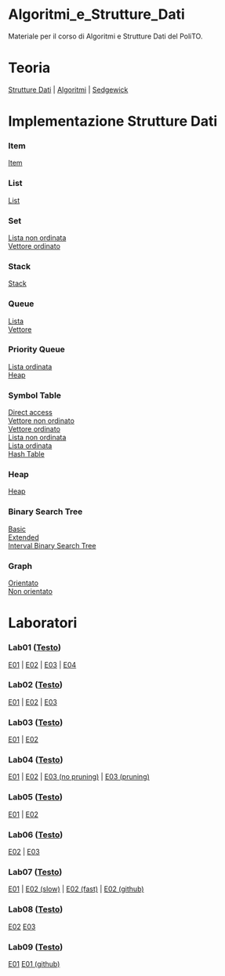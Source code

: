# Algoritmi_e_Strutture_Dati
 Materiale per il corso di Algoritmi e Strutture Dati del PoliTO. 

# Teoria
 [Strutture Dati](https://github.com/giacomodandolo/Algoritmi_e_Strutture_Dati/tree/main/Programmazione) | 
 [Algoritmi](https://github.com/giacomodandolo/Algoritmi_e_Strutture_Dati/tree/main/Teoria) | 
 [Sedgewick](https://github.com/giacomodandolo/Algoritmi_e_Strutture_Dati/tree/main/Sedgewick)

# Implementazione Strutture Dati

### Item
 [Item](https://github.com/giacomodandolo/Algoritmi_e_Strutture_Dati/tree/main/Strutture_Dati/Item)

### List
 [List](https://github.com/giacomodandolo/Algoritmi_e_Strutture_Dati/tree/main/Strutture_Dati/List)

### Set
 [Lista non ordinata](https://github.com/giacomodandolo/Algoritmi_e_Strutture_Dati/tree/main/Strutture_Dati/Set/Lista_non_ordinata) </br>
 [Vettore ordinato](https://github.com/giacomodandolo/Algoritmi_e_Strutture_Dati/tree/main/Strutture_Dati/Set/Vettore_ordinato)

### Stack
 [Stack](https://github.com/giacomodandolo/Algoritmi_e_Strutture_Dati/tree/main/Strutture_Dati/Stack) 

### Queue
 [Lista](https://github.com/giacomodandolo/Algoritmi_e_Strutture_Dati/tree/main/Strutture_Dati/Queue/Lista)  </br>
 [Vettore](https://github.com/giacomodandolo/Algoritmi_e_Strutture_Dati/tree/main/Strutture_Dati/Queue/Vettore)

### Priority Queue
 [Lista ordinata](https://github.com/giacomodandolo/Algoritmi_e_Strutture_Dati/tree/main/Strutture_Dati/Priority_Queue/Lista_ordinata) </br>
 [Heap](https://github.com/giacomodandolo/Algoritmi_e_Strutture_Dati/tree/main/Strutture_Dati/Priority_Queue/Heap)

### Symbol Table
 [Direct access](https://github.com/giacomodandolo/Algoritmi_e_Strutture_Dati/tree/main/Strutture_Dati/Symbol_Table/Direct_Access) </br>
 [Vettore non ordinato](https://github.com/giacomodandolo/Algoritmi_e_Strutture_Dati/tree/main/Strutture_Dati/Symbol_Table/Vettore_non_ordinato) </br>
 [Vettore ordinato](https://github.com/giacomodandolo/Algoritmi_e_Strutture_Dati/tree/main/Strutture_Dati/Symbol_Table/Vettore_ordinato) </br>
 [Lista non ordinata](https://github.com/giacomodandolo/Algoritmi_e_Strutture_Dati/tree/main/Strutture_Dati/Symbol_Table/Lista_non_ordinata) </br>
 [Lista ordinata](https://github.com/giacomodandolo/Algoritmi_e_Strutture_Dati/tree/main/Strutture_Dati/Symbol_Table/Lista_non_ordinata) </br>
 [Hash Table](https://github.com/giacomodandolo/Algoritmi_e_Strutture_Dati/tree/main/Strutture_Dati/Hash_Table)

### Heap
 [Heap](https://github.com/giacomodandolo/Algoritmi_e_Strutture_Dati/tree/main/Strutture_Dati/Heap)
 
### Binary Search Tree
 [Basic](https://github.com/giacomodandolo/Algoritmi_e_Strutture_Dati/tree/main/Strutture_Dati/Binary_Search_Tree/Basic) <br/>
 [Extended](https://github.com/giacomodandolo/Algoritmi_e_Strutture_Dati/tree/main/Strutture_Dati/Binary_Search_Tree/Extended) <br/>
 [Interval Binary Search Tree](https://github.com/giacomodandolo/Algoritmi_e_Strutture_Dati/tree/main/Strutture_Dati/Binary_Search_Tree/Interval_Binary_Search_Tree)

 ### Graph
 [Orientato](https://github.com/giacomodandolo/Algoritmi_e_Strutture_Dati/tree/main/Strutture_Dati/Graph/Oriented) <br/>
 [Non orientato](https://github.com/giacomodandolo/Algoritmi_e_Strutture_Dati/tree/main/Strutture_Dati/Graph/Not_Oriented) 
 
# Laboratori

### Lab01 ([Testo](https://github.com/giacomodandolo/Algoritmi_e_Strutture_Dati/blob/main/Laboratori/Lab01.pdf))
 [E01](https://github.com/giacomodandolo/Algoritmi_e_Strutture_Dati/tree/main/Laboratori/s296525_1/L01/E01) |
 [E02](https://github.com/giacomodandolo/Algoritmi_e_Strutture_Dati/tree/main/Laboratori/s296525_1/L01/E02) |
 [E03](https://github.com/giacomodandolo/Algoritmi_e_Strutture_Dati/tree/main/Laboratori/s296525_1/L01/E03) |
 [E04](https://github.com/giacomodandolo/Algoritmi_e_Strutture_Dati/tree/main/Laboratori/s296525_1/L01/E04)

### Lab02 ([Testo](https://github.com/giacomodandolo/Algoritmi_e_Strutture_Dati/blob/main/Laboratori/Lab02.pdf))
 [E01](https://github.com/giacomodandolo/Algoritmi_e_Strutture_Dati/tree/main/Laboratori/Esercizi/Lab02/E01) |
 [E02](https://github.com/giacomodandolo/Algoritmi_e_Strutture_Dati/tree/main/Laboratori/Esercizi/Lab02/E02) |
 [E03](https://github.com/giacomodandolo/Algoritmi_e_Strutture_Dati/tree/main/Laboratori/s296525_1/L02/E03)

### Lab03 ([Testo](https://github.com/giacomodandolo/Algoritmi_e_Strutture_Dati/blob/main/Laboratori/Lab03.pdf))
 [E01](https://github.com/giacomodandolo/Algoritmi_e_Strutture_Dati/tree/main/Laboratori/Esercizi/Lab03/E01) |
 [E02](https://github.com/giacomodandolo/Algoritmi_e_Strutture_Dati/tree/main/Laboratori/Esercizi/Lab03/E02)

### Lab04 ([Testo](https://github.com/giacomodandolo/Algoritmi_e_Strutture_Dati/blob/main/Laboratori/Lab04.pdf))
 [E01](https://github.com/giacomodandolo/Algoritmi_e_Strutture_Dati/tree/main/Laboratori/Esercizi/Lab04/E01) |
 [E02](https://github.com/giacomodandolo/Algoritmi_e_Strutture_Dati/tree/main/Laboratori/Esercizi/Lab04/E02) |
 [E03 (no pruning)](https://github.com/giacomodandolo/Algoritmi_e_Strutture_Dati/tree/main/Laboratori/Esercizi/Lab04/E03_no_pruning) |
 [E03 (pruning)](https://github.com/giacomodandolo/Algoritmi_e_Strutture_Dati/tree/main/Laboratori/Esercizi/Lab04/E03_pruning)

### Lab05 ([Testo](https://github.com/giacomodandolo/Algoritmi_e_Strutture_Dati/blob/main/Laboratori/Lab05.pdf))
 [E01](https://github.com/giacomodandolo/Algoritmi_e_Strutture_Dati/tree/main/Laboratori/Esercizi/Lab05/E01) |
 [E02](https://github.com/giacomodandolo/Algoritmi_e_Strutture_Dati/tree/main/Laboratori/s296525_2/L05/E02)

### Lab06 ([Testo](https://github.com/giacomodandolo/Algoritmi_e_Strutture_Dati/blob/main/Laboratori/Lab06.pdf))
 [E02](https://github.com/giacomodandolo/Algoritmi_e_Strutture_Dati/tree/main/Laboratori/Esercizi/Lab06/E02) |
 [E03](https://github.com/giacomodandolo/Algoritmi_e_Strutture_Dati/tree/main/Laboratori/s296525_2/L06/E03)

### Lab07 ([Testo](https://github.com/giacomodandolo/Algoritmi_e_Strutture_Dati/blob/main/Laboratori/Lab07.pdf))
 [E01](https://github.com/giacomodandolo/Algoritmi_e_Strutture_Dati/tree/main/Laboratori/s296525_3/L07/E01) |
 [E02 (slow)](https://github.com/giacomodandolo/Algoritmi_e_Strutture_Dati/tree/main/Laboratori/Esercizi/Lab07/E02_slow) |
 [E02 (fast)](https://github.com/giacomodandolo/Algoritmi_e_Strutture_Dati/tree/main/Laboratori/Esercizi/Lab07/E02_fast) |
 [E02 (github)](https://github.com/giacomodandolo/Algoritmi_e_Strutture_Dati/tree/main/Laboratori/Esercizi/Lab07/E02_github)

### Lab08 ([Testo](https://github.com/giacomodandolo/Algoritmi_e_Strutture_Dati/blob/main/Laboratori/Lab08.pdf))
 [E02](https://github.com/giacomodandolo/Algoritmi_e_Strutture_Dati/tree/main/Laboratori/Esercizi/Lab08/E02)
 [E03](https://github.com/giacomodandolo/Algoritmi_e_Strutture_Dati/tree/main/Laboratori/Esercizi/Lab08/E03)

### Lab09 ([Testo](https://github.com/giacomodandolo/Algoritmi_e_Strutture_Dati/blob/main/Laboratori/Lab09.pdf))

 [E01](https://github.com/giacomodandolo/Algoritmi_e_Strutture_Dati/tree/main/Laboratori/Esercizi/Lab09/E01)
 [E01 (github)](https://github.com/giacomodandolo/Algoritmi_e_Strutture_Dati/tree/main/Laboratori/Esercizi/Lab09/E01_github)
 
